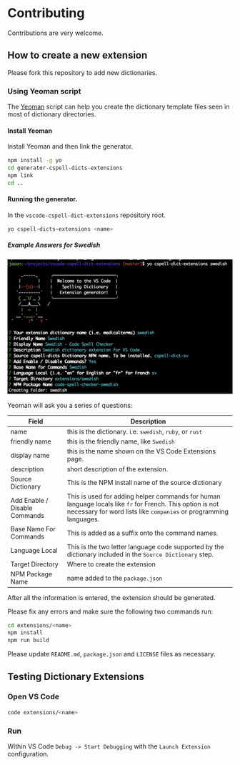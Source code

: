 # Contributing

Contributions are very welcome.

## How to create a new extension

Please fork this repository to add new dictionaries.

### Using Yeoman script

The [Yeoman](http://yeoman.io/) script can help you create the dictionary template files seen in most of dictionary directories.

#### Install Yeoman

Install Yeoman and then link the generator.

```sh
npm install -g yo
cd generator-cspell-dicts-extensions
npm link
cd ..
```

#### Running the generator.

In the `vscode-cspell-dict-extensions` repository root.

```sh
yo cspell-dicts-extensions <name>
```

##### Example Answers for Swedish

![Swedish Generation Example](./images/example-yo.png)



Yeoman will ask you a series of questions:

Field | Description
---------|------------
name | this is the dictionary. i.e. `swedish`, `ruby`, or `rust`
friendly name | this is the friendly name, like `Swedish`
display name | this is the name shown on the VS Code Extensions page.
description | short description of the extension.
Source Dictionary | This is the NPM install name of the source dictionary
Add Enable / Disable Commands | This is used for adding helper commands for human language locals like `fr` for French. This option is not necessary for word lists like `companies` or programming languages.
Base Name For Commands | This is added as a suffix onto the command names.
Language Local | This is the two letter language code supported by the dictionary included in the `Source Dictionary` step.
Target Directory | Where to create the extension
NPM Package Name | name added to the `package.json`

After all the information is entered, the extension should be generated.

Please fix any errors and make sure the following two commands run:

```sh
cd extensions/<name>
npm install
npm run build
```

Please update `README.md`, `package.json` and `LICENSE` files as necessary.

## Testing Dictionary Extensions

### Open VS Code

```sh
code extensions/<name>
```

### Run

Within VS Code `Debug -> Start Debugging` with the `Launch Extension` configuration.

